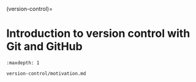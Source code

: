 (version-control)=

# Introduction to version control with Git and GitHub

```{toctree}
:maxdepth: 1

version-control/motivation.md
```
